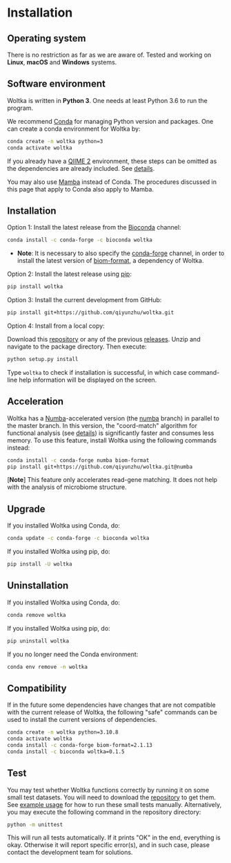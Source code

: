 # Installation

## Operating system

There is no restriction as far as we are aware of. Tested and working on **Linux**, **macOS** and **Windows** systems.

## Software environment

Woltka is written in **Python 3**. One needs at least Python 3.6 to run the program.

We recommend [Conda](https://docs.conda.io/en/latest/) for managing Python version and packages. One can create a conda environment for Woltka by:

```bash
conda create -n woltka python=3
conda activate woltka
```

If you already have a [QIIME 2](https://qiime2.org/) environment, these steps can be omitted as the dependencies are already included. See [details](../woltka/q2).

You may also use [Mamba](https://mamba.readthedocs.io/en/latest/) instead of Conda. The procedures discussed in this page that apply to Conda also apply to Mamba.

## Installation

Option 1: Install the latest release from the [Bioconda](https://bioconda.github.io/) channel:

```bash
conda install -c conda-forge -c bioconda woltka
```

- **Note**: It is necessary to also specify the [conda-forge](https://conda-forge.org/) channel, in order to install the latest version of [biom-format](https://biom-format.org/), a dependency of Woltka.

Option 2: Install the latest release using [pip](https://pypi.org/project/pip/):

```bash
pip install woltka
```

Option 3: Install the current development from GitHub:

```bash
pip install git+https://github.com/qiyunzhu/woltka.git
```

Option 4: Install from a local copy:

Download this [repository](https://github.com/qiyunzhu/woltka/archive/master.zip) or any of the previous [releases](https://github.com/qiyunzhu/woltka/releases). Unzip and navigate to the package directory. Then execute:

```bash
python setup.py install
```

Type `woltka` to check if installation is successful, in which case command-line help information will be displayed on the screen.

## Acceleration

Woltka has a [Numba](https://numba.pydata.org/)-accelerated version (the [numba](https://github.com/qiyunzhu/woltka/tree/numba) branch) in parallel to the master branch. In this version, the "coord-match" algorithm for functional analysis (see [details](ordinal.md)) is significantly faster and consumes less memory. To use this feature, install Woltka using the following commands instead:

```bash
conda install -c conda-forge numba biom-format
pip install git+https://github.com/qiyunzhu/woltka.git@numba
```

[**Note**] This feature only accelerates read-gene matching. It does not help with the analysis of microbiome structure.

## Upgrade

If you installed Woltka using Conda, do:

```bash
conda update -c conda-forge -c bioconda woltka
```

If you installed Woltka using pip, do:

```bash
pip install -U woltka
```

## Uninstallation

If you installed Woltka using Conda, do:

```bash
conda remove woltka
```

If you installed Woltka using pip, do:

```bash
pip uninstall woltka
```

If you no longer need the Conda environment:

```bash
conda env remove -n woltka
```

## Compatibility

If in the future some dependencies have changes that are not compatible with the current release of Woltka, the following "safe" commands can be used to install the current versions of dependencies.

```bash
conda create -n woltka python=3.10.8
conda activate woltka
conda install -c conda-forge biom-format=2.1.13
conda install -c bioconda woltka=0.1.5
```

## Test

You may test whether Woltka functions correctly by running it on some small test datasets. You will need to download the [repository](https://github.com/qiyunzhu/woltka/archive/master.zip) to get them. See [example usage](../README.md#example-usage) for how to run these small tests manually. Alternatively, you may execute the following command in the repository directory:

```bash
python -m unittest
```

This will run all tests automatically. If it prints "OK" in the end, everything is okay. Otherwise it will report specific error(s), and in such case, please contact the development team for solutions.

